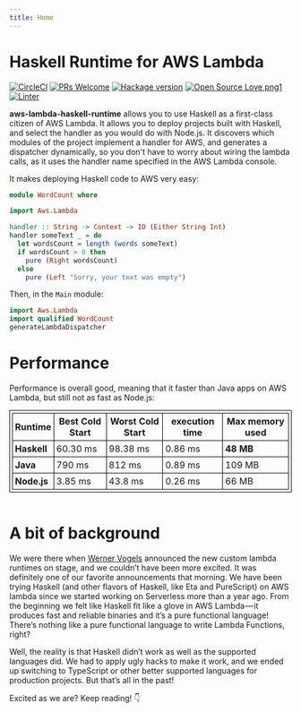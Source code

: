 ```yaml
---
title: Home
---
```


# Haskell Runtime for AWS Lambda

[![CircleCI](https://circleci.com/gh/theam/aws-lambda-haskell-runtime.svg?style=shield)](https://circleci.com/gh/theam/aws-lambda-haskell-runtime)
[![PRs Welcome](https://img.shields.io/badge/PRs-welcome-brightgreen.svg?style=shield)](http://makeapullrequest.com)
[![Hackage version](https://img.shields.io/hackage/v/aws-lambda-haskell-runtime.svg)](https://hackage.haskell.org/package/aws-lambda-haskell-runtime)
[![Open Source Love png1](https://badges.frapsoft.com/os/v1/open-source.png?v=103)](https://github.com/ellerbrock/open-source-badges/)
[![Linter](https://img.shields.io/badge/code%20style-HLint-brightgreen.svg)](https://github.com/ndmitchell/hlint)

**aws-lambda-haskell-runtime** allows you to use Haskell as a first-class citizen of AWS Lambda. It allows you to deploy projects built with Haskell, and select the handler as you would do with Node.js. It discovers which modules of the project implement a handler for AWS, and generates a dispatcher dynamically, so you don't have to worry about wiring the lambda calls, as it uses the
handler name specified in the AWS Lambda console.

It makes deploying Haskell code to AWS very easy:

```haskell
module WordCount where

import Aws.Lambda

handler :: String -> Context -> IO (Either String Int)
handler someText _ = do
  let wordsCount = length (words someText)
  if wordsCount > 0 then
    pure (Right wordsCount)
  else
    pure (Left "Sorry, your text was empty")
```

Then, in the `Main` module:

```haskell
import Aws.Lambda
import qualified WordCount
generateLambdaDispatcher
```

# Performance

Performance is overall good, meaning that it faster than Java apps on AWS Lambda, but still not as fast as Node.js:

<style>
table, th, td {
  margin: 0 auto;
  border: 1px solid black;
  padding: 4px;
}
</style>
<table>
<thead>
<tr>
<th><strong>Runtime</strong></th>
<th><strong>Best Cold Start</strong></th>
<th><strong>Worst Cold Start</strong></th>
<th><strong>execution time</strong></th>
<th><strong>Max memory used</strong></th>
</tr>
</thead>
<tbody>
<tr>
<td><strong>Haskell</strong></td>
<td>60.30 ms</td>
<td>98.38 ms</td>
<td>0.86 ms</td>
<td><strong>48 MB</strong></td>
</tr>
<tr>
<td><strong>Java</strong></td>
<td>790 ms</td>
<td>812 ms</td>
<td>0.89 ms</td>
<td>109 MB</td>
</tr>
<tr>
<td><strong>Node.js</strong></td>
<td>3.85 ms</td>
<td>43.8 ms</td>
<td>0.26 ms</td>
<td>66 MB</td>
</tr>
</tbody>
</table>
<br/>

# A bit of background

We were there when [Werner Vogels](https://twitter.com/Werner) announced the new custom lambda runtimes on stage, and we couldn’t have been more excited. It was definitely one of our favorite announcements that morning. We have been trying Haskell (and other flavors of Haskell, like Eta and PureScript) on AWS lambda since we started working on Serverless more than a year ago. From the beginning we felt like Haskell fit like a glove in AWS Lambda — it produces fast and reliable binaries and it’s a pure functional language! There’s nothing like a pure functional language to write Lambda Functions, right?

Well, the reality is that Haskell didn’t work as well as the supported languages did. We had to apply ugly hacks to make it work, and we ended up switching to TypeScript or other better supported languages for production projects. But that’s all in the past!

Excited as we are? Keep reading! 👇